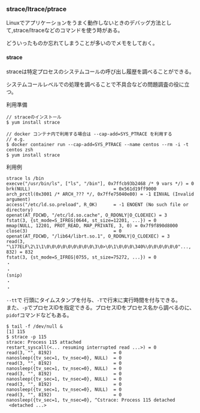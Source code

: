 ### strace/ltrace/ptrace

Linuxでアプリケーションをうまく動作しないときのデバッグ方法として,strace/ltraceなどのコマンドを使う時がある。

どういったものか忘れてしまうことが多いのでメモをしておく。


#### strace

straceは特定プロセスのシステムコールの呼び出し履歴を調べることができる。

システムコールレベルでの処理を調べることで不具合などの問題調査の役に立つ。

利用準備 

```
// straceのインストール
$ yum install strace

// docker コンテナ内で利用する場合は --cap-add=SYS_PTRACE を利用する
// e.g.
$ docker container run --cap-add=SYS_PTRACE --name centos --rm -i -t centos zsh
$ yum install strace

```

利用例
```
strace ls /bin
execve("/usr/bin/ls", ["ls", "/bin"], 0x7ffcb93b2468 /* 9 vars */) = 0
brk(NULL)                               = 0x561d19ff9000
arch_prctl(0x3001 /* ARCH_??? */, 0x7ffe75040e80) = -1 EINVAL (Invalid argument)
access("/etc/ld.so.preload", R_OK)      = -1 ENOENT (No such file or directory)
openat(AT_FDCWD, "/etc/ld.so.cache", O_RDONLY|O_CLOEXEC) = 3
fstat(3, {st_mode=S_IFREG|0644, st_size=12201, ...}) = 0
mmap(NULL, 12201, PROT_READ, MAP_PRIVATE, 3, 0) = 0x7f9f890d8000
close(3)                                = 0
openat(AT_FDCWD, "/lib64/librt.so.1", O_RDONLY|O_CLOEXEC) = 3
read(3, "\177ELF\2\1\1\0\0\0\0\0\0\0\0\0\3\0>\0\1\0\0\0\340%\0\0\0\0\0\0"..., 832) = 832
fstat(3, {st_mode=S_IFREG|0755, st_size=75272, ...}) = 0
・
・
(snip)
・
・
```

`--tt`で 行頭にタイムスタンプを付与、`-T`で行末に実行時間を付与できる。  
また、`-p`でプロセスIDを指定できる。プロセスIDをプロセス名から調べるのに、`pidof`コマンドなどもある。

```
$ tail -f /dev/null &
[1] 115
$ strace -p 115
strace: Process 115 attached
restart_syscall(<... resuming interrupted read ...>) = 0
read(3, "", 8192)                       = 0
nanosleep({tv_sec=1, tv_nsec=0}, NULL)  = 0
read(3, "", 8192)                       = 0
nanosleep({tv_sec=1, tv_nsec=0}, NULL)  = 0
read(3, "", 8192)                       = 0
nanosleep({tv_sec=1, tv_nsec=0}, NULL)  = 0
read(3, "", 8192)                       = 0
nanosleep({tv_sec=1, tv_nsec=0}, NULL)  = 0
read(3, "", 8192)                       = 0
nanosleep({tv_sec=1, tv_nsec=0}, ^Cstrace: Process 115 detached
 <detached ...>
 ```
